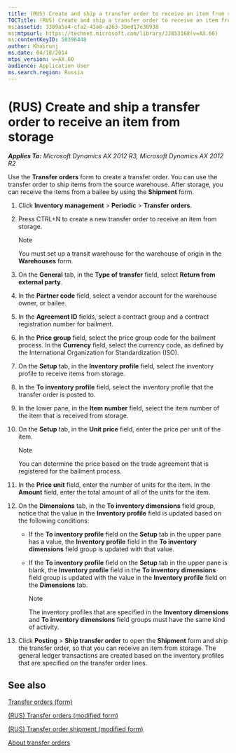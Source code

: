 ```yaml
---
title: (RUS) Create and ship a transfer order to receive an item from storage
TOCTitle: (RUS) Create and ship a transfer order to receive an item from storage
ms:assetid: 3389a5a4-cfa2-43a8-a263-3bed17e38938
ms:mtpsurl: https://technet.microsoft.com/library/JJ853168(v=AX.60)
ms:contentKeyID: 50396448
author: Khairunj
ms.date: 04/18/2014
mtps_version: v=AX.60
audience: Application User
ms.search.region: Russia
---
```


# (RUS) Create and ship a transfer order to receive an item from storage 


_**Applies To:** Microsoft Dynamics AX 2012 R3, Microsoft Dynamics AX 2012 R2_

Use the **Transfer orders** form to create a transfer order. You can use the transfer order to ship items from the source warehouse. After storage, you can receive the items from a bailee by using the **Shipment** form.

1.  Click **Inventory management** \> **Periodic** \> **Transfer orders**.

2.  Press CTRL+N to create a new transfer order to receive an item from storage.
    

    > [!NOTE]
    > <P>You must set up a transit warehouse for the warehouse of origin in the <STRONG>Warehouses</STRONG> form.</P>



3.  On the **General** tab, in the **Type of transfer** field, select **Return from external party**.

4.  In the **Partner code** field, select a vendor account for the warehouse owner, or bailee.

5.  In the **Agreement ID** fields, select a contract group and a contract registration number for bailment.

6.  In the **Price group** field, select the price group code for the bailment process. In the **Currency** field, select the currency code, as defined by the International Organization for Standardization (ISO).

7.  On the **Setup** tab, in the **Inventory profile** field, select the inventory profile to receive items from storage.

8.  In the **To inventory profile** field, select the inventory profile that the transfer order is posted to.

9.  In the lower pane, in the **Item number** field, select the item number of the item that is received from storage.

10. On the **Setup** tab, in the **Unit price** field, enter the price per unit of the item.
    

    > [!NOTE]
    > <P>You can determine the price based on the trade agreement that is registered for the bailment process.</P>



11. In the **Price unit** field, enter the number of units for the item. In the **Amount** field, enter the total amount of all of the units for the item.

12. On the **Dimensions** tab, in the **To inventory dimensions** field group, notice that the value in the **Inventory profile** field is updated based on the following conditions:
    
      - If the **To inventory profile** field on the **Setup** tab in the upper pane has a value, the **Inventory profile** field in the **To inventory dimensions** field group is updated with that value.
    
      - If the **To inventory profile** field on the **Setup** tab in the upper pane is blank, the **Inventory profile** field in the **To inventory dimensions** field group is updated with the value in the **Inventory profile** field on the **Dimensions** tab.
        

        > [!NOTE]
        > <P>The inventory profiles that are specified in the <STRONG>Inventory dimensions</STRONG> and <STRONG>To inventory dimensions</STRONG> field groups must have the same kind of activity.</P>



13. Click **Posting** \> **Ship transfer order** to open the **Shipment** form and ship the transfer order, so that you can receive an item from storage. The general ledger transactions are created based on the inventory profiles that are specified on the transfer order lines.

## See also

[Transfer orders (form)](https://technet.microsoft.com/library/aa634530\(v=ax.60\))

[(RUS) Transfer orders (modified form)](https://technet.microsoft.com/library/jj733409\(v=ax.60\))

[(RUS) Transfer order shipment (modified form)](https://technet.microsoft.com/library/jj733191\(v=ax.60\))

[About transfer orders](about-transfer-orders.md)

  


